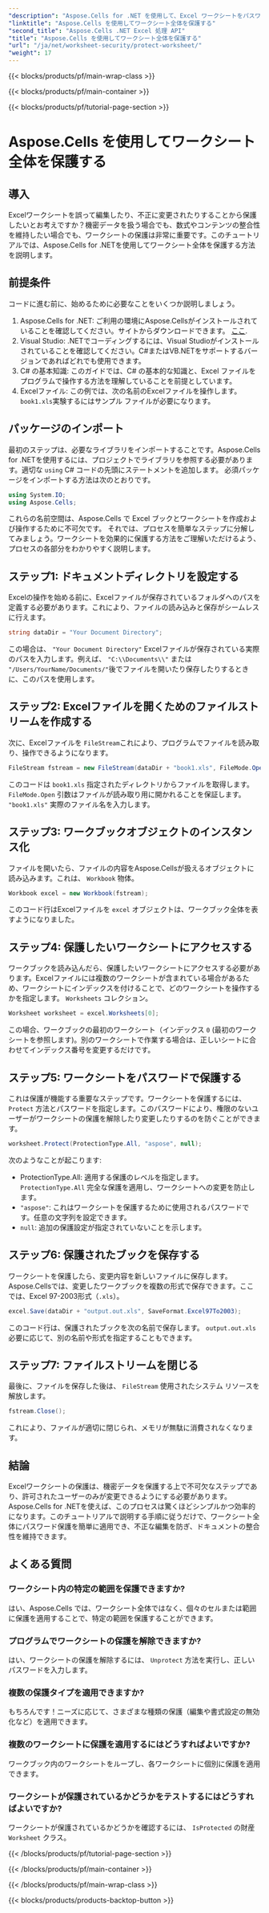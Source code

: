 ```yaml
---
"description": "Aspose.Cells for .NET を使用して、Excel ワークシートをパスワードで保護する方法を学びましょう。ステップバイステップのチュートリアルで、データを簡単に保護できます。"
"linktitle": "Aspose.Cells を使用してワークシート全体を保護する"
"second_title": "Aspose.Cells .NET Excel 処理 API"
"title": "Aspose.Cells を使用してワークシート全体を保護する"
"url": "/ja/net/worksheet-security/protect-worksheet/"
"weight": 17
---
```


{{< blocks/products/pf/main-wrap-class >}}

{{< blocks/products/pf/main-container >}}

{{< blocks/products/pf/tutorial-page-section >}}

# Aspose.Cells を使用してワークシート全体を保護する

## 導入
Excelワークシートを誤って編集したり、不正に変更されたりすることから保護したいとお考えですか？機密データを扱う場合でも、数式やコンテンツの整合性を維持したい場合でも、ワークシートの保護は非常に重要です。このチュートリアルでは、Aspose.Cells for .NETを使用してワークシート全体を保護する方法を説明します。
## 前提条件
コードに進む前に、始めるために必要なことをいくつか説明しましょう。
1. Aspose.Cells for .NET: ご利用の環境にAspose.Cellsがインストールされていることを確認してください。サイトからダウンロードできます。 [ここ](https://releases。aspose.com/cells/net/).
2. Visual Studio: .NETでコーディングするには、Visual Studioがインストールされていることを確認してください。C#またはVB.NETをサポートするバージョンであればどれでも使用できます。
3. C# の基本知識: このガイドでは、C# の基本的な知識と、Excel ファイルをプログラムで操作する方法を理解していることを前提としています。
4. Excelファイル: この例では、次の名前のExcelファイルを操作します。 `book1.xls`実験するにはサンプル ファイルが必要になります。
## パッケージのインポート
最初のステップは、必要なライブラリをインポートすることです。Aspose.Cells for .NETを使用するには、プロジェクトでライブラリを参照する必要があります。適切な `using` C# コードの先頭にステートメントを追加します。
必須パッケージをインポートする方法は次のとおりです。
```csharp
using System.IO;
using Aspose.Cells;
```
これらの名前空間は、Aspose.Cells で Excel ブックとワークシートを作成および操作するために不可欠です。
それでは、プロセスを簡単なステップに分解してみましょう。ワークシートを効果的に保護する方法をご理解いただけるよう、プロセスの各部分をわかりやすく説明します。
## ステップ1: ドキュメントディレクトリを設定する
Excelの操作を始める前に、Excelファイルが保存されているフォルダへのパスを定義する必要があります。これにより、ファイルの読み込みと保存がシームレスに行えます。
```csharp
string dataDir = "Your Document Directory";
```
この場合は、 `"Your Document Directory"` Excelファイルが保存されている実際のパスを入力します。例えば、 `"C:\\Documents\\"` または `"/Users/YourName/Documents/"`後でファイルを開いたり保存したりするときに、このパスを使用します。
## ステップ2: Excelファイルを開くためのファイルストリームを作成する
次に、Excelファイルを `FileStream`これにより、プログラムでファイルを読み取り、操作できるようになります。
```csharp
FileStream fstream = new FileStream(dataDir + "book1.xls", FileMode.Open);
```
このコードは `book1.xls` 指定されたディレクトリからファイルを取得します。 `FileMode.Open` 引数はファイルが読み取り用に開かれることを保証します。 `"book1.xls"` 実際のファイル名を入力します。
## ステップ3: ワークブックオブジェクトのインスタンス化
ファイルを開いたら、ファイルの内容をAspose.Cellsが扱えるオブジェクトに読み込みます。これは、 `Workbook` 物体。
```csharp
Workbook excel = new Workbook(fstream);
```
このコード行はExcelファイルを `excel` オブジェクトは、ワークブック全体を表すようになりました。
## ステップ4: 保護したいワークシートにアクセスする
ワークブックを読み込んだら、保護したいワークシートにアクセスする必要があります。Excelファイルには複数のワークシートが含まれている場合があるため、ワークシートにインデックスを付けることで、どのワークシートを操作するかを指定します。 `Worksheets` コレクション。
```csharp
Worksheet worksheet = excel.Worksheets[0];
```
この場合、ワークブックの最初のワークシート（インデックス `0` (最初のワークシートを参照します)。別のワークシートで作業する場合は、正しいシートに合わせてインデックス番号を変更するだけです。
## ステップ5: ワークシートをパスワードで保護する
これは保護が機能する重要なステップです。ワークシートを保護するには、 `Protect` 方法とパスワードを指定します。このパスワードにより、権限のないユーザーがワークシートの保護を解除したり変更したりするのを防ぐことができます。
```csharp
worksheet.Protect(ProtectionType.All, "aspose", null);
```
次のようなことが起こります:
- ProtectionType.All: 適用する保護のレベルを指定します。 `ProtectionType.All` 完全な保護を適用し、ワークシートへの変更を防止します。
- `"aspose"`: これはワークシートを保護するために使用されるパスワードです。任意の文字列を設定できます。
- `null`: 追加の保護設定が指定されていないことを示します。
## ステップ6: 保護されたブックを保存する
ワークシートを保護したら、変更内容を新しいファイルに保存します。Aspose.Cellsでは、変更したワークブックを複数の形式で保存できます。ここでは、Excel 97-2003形式（`.xls`）。
```csharp
excel.Save(dataDir + "output.out.xls", SaveFormat.Excel97To2003);
```
このコード行は、保護されたブックを次の名前で保存します。 `output.out.xls`必要に応じて、別の名前や形式を指定することもできます。
## ステップ7: ファイルストリームを閉じる
最後に、ファイルを保存した後は、 `FileStream` 使用されたシステム リソースを解放します。
```csharp
fstream.Close();
```
これにより、ファイルが適切に閉じられ、メモリが無駄に消費されなくなります。
## 結論
Excelワークシートの保護は、機密データを保護する上で不可欠なステップであり、許可されたユーザーのみが変更できるようにする必要があります。Aspose.Cells for .NETを使えば、このプロセスは驚くほどシンプルかつ効率的になります。このチュートリアルで説明する手順に従うだけで、ワークシート全体にパスワード保護を簡単に適用でき、不正な編集を防ぎ、ドキュメントの整合性を維持できます。
## よくある質問
### ワークシート内の特定の範囲を保護できますか?  
はい、Aspose.Cells では、ワークシート全体ではなく、個々のセルまたは範囲に保護を適用することで、特定の範囲を保護することができます。
### プログラムでワークシートの保護を解除できますか?  
はい、ワークシートの保護を解除するには、 `Unprotect` 方法を実行し、正しいパスワードを入力します。
### 複数の保護タイプを適用できますか?  
もちろんです！ニーズに応じて、さまざまな種類の保護（編集や書式設定の無効化など）を適用できます。
### 複数のワークシートに保護を適用するにはどうすればよいですか?  
ワークブック内のワークシートをループし、各ワークシートに個別に保護を適用できます。
### ワークシートが保護されているかどうかをテストするにはどうすればよいですか?  
ワークシートが保護されているかどうかを確認するには、 `IsProtected` の財産 `Worksheet` クラス。

{{< /blocks/products/pf/tutorial-page-section >}}

{{< /blocks/products/pf/main-container >}}

{{< /blocks/products/pf/main-wrap-class >}}

{{< blocks/products/products-backtop-button >}}